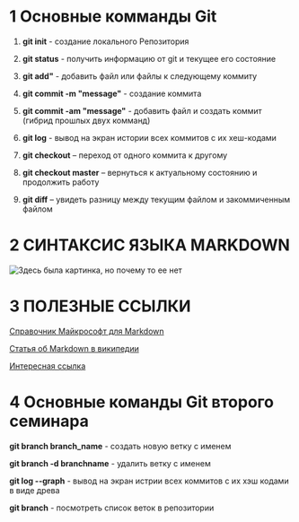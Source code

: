 # 1 Основные комманды Git 


1. **git init** -  создание локального Репозитория

2. **git status** - получить информацию от git и текущее его состояние

3. **git add"** - добавить файл или файлы к следующему коммиту 

4. **git commit -m "message"** - создание коммита

5. **git commit -am "message"** - добавить файл и создать коммит (гибрид прошлых двух комманд)

6. **git log** - вывод на экран истории всех коммитов с их хеш-кодами

7. **git checkout** – переход от одного коммита к другому

8. **git checkout master** – вернуться к актуальному состоянию и продолжить работу

9. **git diff** – увидеть разницу между текущим файлом и закоммиченным файлом

# 2 СИНТАКСИС ЯЗЫКА MARKDOWN

![Здесь была картинка, но почему то ее нет](syntaxix.bmp "Cинтаксис языка Маркдаун")

# 3 ПОЛЕЗНЫЕ ССЫЛКИ
[Справочник Майкрософт для Markdown](https://docs.microsoft.com/ru-ru/contribute/markdown-reference
)

[Статья об Markdown в википедии](https://ru.wikipedia.org/wiki/Markdown)

[Интересная ссылка](https://www.youtube.com/watch?v=dQw4w9WgXcQ)


# 4 Основные команды Git второго семинара


**git branch branch_name** - создать новую ветку с именем

**git branch -d branchname** - удалить ветку с именем 

**git log --graph** - вывод на экран истрии всех коммитов с их хэш кодами в виде древа

**git branch** - посмотреть список веток в репозитории

